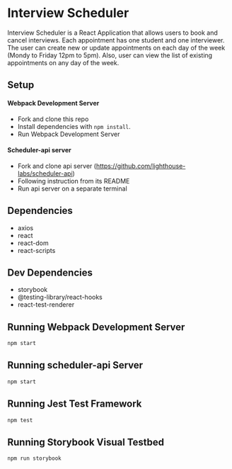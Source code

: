 # Interview Scheduler
Interview Scheduler is a React Application that allows users to book and cancel interviews. Each appointment has one student and one interviewer. The user can create new or update appointments on each day of the week (Mondy to Friday 12pm to 5pm). Also, user can view the list of existing appointments on any day of the week.

## Setup

#### Webpack Development Server
- Fork and clone this repo
- Install dependencies with `npm install`.
- Run Webpack Development Server

#### Scheduler-api server
- Fork and clone api server (https://github.com/lighthouse-labs/scheduler-api)
- Following instruction from its README
- Run api server on a separate terminal 

## Dependencies
- axios
- react
- react-dom
- react-scripts

## Dev Dependencies
- storybook
- @testing-library/react-hooks
- react-test-renderer

## Running Webpack Development Server

```sh
npm start
```

## Running scheduler-api Server

```sh
npm start
```

## Running Jest Test Framework

```sh
npm test
```

## Running Storybook Visual Testbed

```sh
npm run storybook
```
